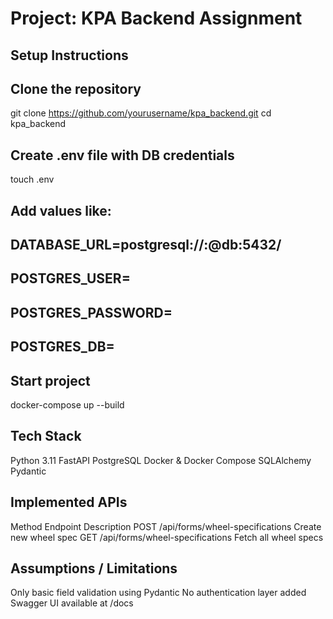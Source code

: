 # Project: KPA Backend Assignment

## Setup Instructions
## Clone the repository
git clone https://github.com/yourusername/kpa_backend.git
cd kpa_backend

## Create .env file with DB credentials
touch .env
## Add values like:
## DATABASE_URL=postgresql://<user>:<pass>@db:5432/<dbname>
## POSTGRES_USER=<user>
## POSTGRES_PASSWORD=<pass>
## POSTGRES_DB=<dbname>

## Start project
docker-compose up --build

## Tech Stack
Python 3.11
FastAPI
PostgreSQL
Docker & Docker Compose
SQLAlchemy
Pydantic

## Implemented APIs
Method	    Endpoint	                    Description
POST     /api/forms/wheel-specifications	Create new wheel spec
GET	     /api/forms/wheel-specifications	Fetch all wheel specs

## Assumptions / Limitations
Only basic field validation using Pydantic
No authentication layer added
Swagger UI available at /docs

